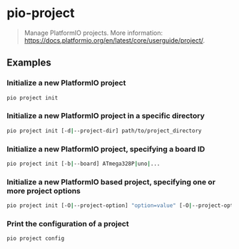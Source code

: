 # pio-project

> Manage PlatformIO projects. More information: <https://docs.platformio.org/en/latest/core/userguide/project/>.

## Examples

### Initialize a new PlatformIO project

```bash
pio project init
```

### Initialize a new PlatformIO project in a specific directory

```bash
pio project init [-d|--project-dir] path/to/project_directory
```

### Initialize a new PlatformIO project, specifying a board ID

```bash
pio project init [-b|--board] ATmega328P|uno|...
```

### Initialize a new PlatformIO based project, specifying one or more project options

```bash
pio project init [-O|--project-option] "option=value" [-O|--project-option] "option=value"
```

### Print the configuration of a project

```bash
pio project config
```
